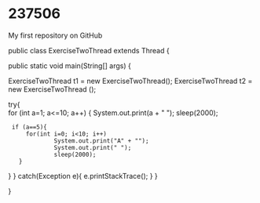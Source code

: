 # 237506
My first repository on GitHub

public class ExerciseTwoThread extends Thread {

public static void main(String[] args) {

ExerciseTwoThread  t1 = new ExerciseTwoThread();
ExerciseTwoThread  t2 = new ExerciseTwoThread ();


try{	
	for (int a=1; a<=10; a++) {
        System.out.print(a + " ");
        sleep(2000);
    
     if (a==5){
    	 for(int i=0; i<10; i++)
                 System.out.print("A" + ""); 
                 System.out.print(" ");
                 sleep(2000);
       }     
   }
}
catch(Exception e){
e.printStackTrace();
}
}

}
